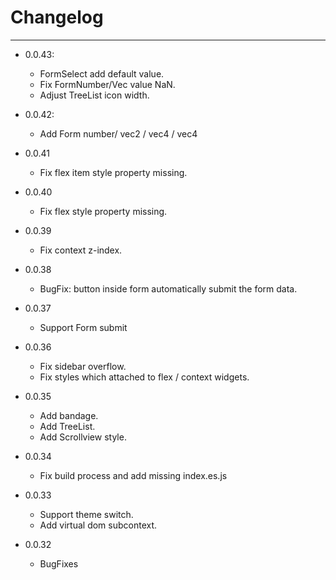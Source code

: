 # Changelog

---

- 0.0.43:
    + FormSelect add default value.
    + Fix FormNumber/Vec value NaN.
    + Adjust TreeList icon width.

- 0.0.42:
    + Add Form number/ vec2 / vec4 / vec4

- 0.0.41
    + Fix flex item style property missing.

- 0.0.40
    + Fix flex style property missing.

- 0.0.39
    + Fix context z-index.

- 0.0.38
    + BugFix: button inside form automatically submit the form data.

- 0.0.37
    + Support Form submit

- 0.0.36
    + Fix sidebar overflow.
    + Fix styles which attached to flex / context widgets.

- 0.0.35
    + Add bandage.
    + Add TreeList.
    + Add Scrollview style.
    
- 0.0.34
    + Fix build process and add missing index.es.js

- 0.0.33
    + Support theme switch.
    + Add virtual dom subcontext.
    
- 0.0.32
    + BugFixes